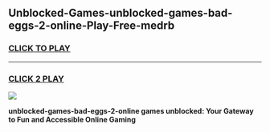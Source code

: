 
## Unblocked-Games-unblocked-games-bad-eggs-2-online-Play-Free-medrb
<h3>
<a href="https://premium76.site?title=unblocked-games-bad-eggs-2-online&ref=19M">CLICK TO PLAY</a></h3>
<hr>

<h3>
<a href="https://premium76.site?title=unblocked-games-bad-eggs-2-online&ref=19M">CLICK 2 PLAY</a>
  
</h3>

<a href="https://premium76.site?title=unblocked-games-bad-eggs-2-online&ref=19M"><img src="https://clearcache.store/games.png"></a>


**unblocked-games-bad-eggs-2-online games unblocked: Your Gateway to Fun and Accessible Online Gaming**
